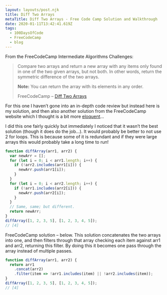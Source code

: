 ```yaml
---
layout: layouts/post.njk
title: Diff Two Arrays
metaTitle: Diff Two Arrays - Free Code Camp Solution and Walkthrough
date: 2020-01-11T13:42:41.619Z
tags:
  - 100DaysOfCode
  - FreeCodeCamp
  - blog
---
```

From the FreeCodeCamp Intermediate Algorithms Challenges:

> Compare two arrays and return a new array with any items only found in one of the two given arrays, but not both. In other words, return the symmetric difference of the two arrays.
> 
> **Note:** You can return the array with its elements in any order.
> 
> FreeCodeCamp – [Diff Two Arrays](https://www.freecodecamp.org/learn/javascript-algorithms-and-data-structures/intermediate-algorithm-scripting/diff-two-arrays)

For this one I haven’t gone into an in-depth code review but instead here is my solution, and then also another solution from the FreeCodeCamp website which I thought is a bit more [eloquent](https://eloquentjavascript.net/)…

I did this one fairly quickly but immediately I noticed that it wasn’t the best solution (though it does do the job…). It would probably be better to not use 2 for loops. This is because some of it is redundant and if they were large arrays this would probably take a long time to run!

```javascript
function diffArray(arr1, arr2) {
  var newArr = [];
  for (let i = 0; i < arr1.length; i++) {
    if (!arr2.includes(arr1[i])) {
      newArr.push(arr1[i]);
    }
  }
  for (let i = 0; i < arr2.length; i++) {
    if (!arr1.includes(arr2[i])) {
      newArr.push(arr2[i]);
    }
  }
  // Same, same; but different.
  return newArr;
}
diffArray([1, 2, 3, 5], [1, 2, 3, 4, 5]);
// [4]
```

FreeCodeCamp solution – below. This solution concatenates the two arrays into one, and then filters through that array checking each item against arr1 and arr2, returning this filter. By doing this it becomes one pass through the array instead of multiple passes.

```javascript
function diffArray(arr1, arr2) {
  return arr1
    .concat(arr2)
    .filter(item => !arr1.includes(item) || !arr2.includes(item));
}
diffArray([1, 2, 3, 5], [1, 2, 3, 4, 5]);
// [4]
```